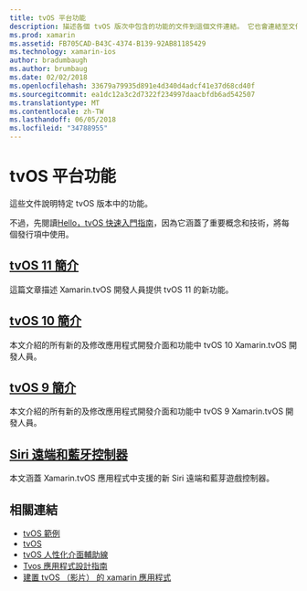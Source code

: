 ```yaml
---
title: tvOS 平台功能
description: 描述各個 tvOS 版次中包含的功能的文件到這個文件連結。 它也會連結至文件描述使用 Siri 遠端和藍芽的控制站。
ms.prod: xamarin
ms.assetid: FB705CAD-B43C-4374-B139-92AB81185429
ms.technology: xamarin-ios
author: bradumbaugh
ms.author: brumbaug
ms.date: 02/02/2018
ms.openlocfilehash: 33679a79935d891e4d340d4adcf41e37d68cd40f
ms.sourcegitcommit: ea1dc12a3c2d7322f234997daacbfdb6ad542507
ms.translationtype: MT
ms.contentlocale: zh-TW
ms.lasthandoff: 06/05/2018
ms.locfileid: "34788955"
---
```

# <a name="tvos-platform-features"></a>tvOS 平台功能

這些文件說明特定 tvOS 版本中的功能。

不過，先閱讀[Hello，tvOS 快速入門指南](~/ios/tvos/get-started/hello-tvos.md)，因為它涵蓋了重要概念和技術，將每個發行項中使用。

## <a name="introduction-to-tvos-11iostvosplatformintroduction-to-tvos11md"></a>[tvOS 11 簡介](~/ios/tvos/platform/introduction-to-tvos11.md)

這篇文章描述 Xamarin.tvOS 開發人員提供 tvOS 11 的新功能。

## <a name="introduction-to-tvos-10iostvosplatformintroduction-to-tvos10indexmd"></a>[tvOS 10 簡介](~/ios/tvos/platform/introduction-to-tvos10/index.md)

本文介紹的所有新的及修改應用程式開發介面和功能中 tvOS 10 Xamarin.tvOS 開發人員。

## <a name="introduction-to-tvos-9iostvosplatformtvos9md"></a>[tvOS 9 簡介](~/ios/tvos/platform/tvos9.md)

本文介紹的所有新的及修改應用程式開發介面和功能中 tvOS 9 Xamarin.tvOS 開發人員。

## <a name="siri-remote-and-bluetooth-controllersiostvosplatformremote-bluetoothmd"></a>[Siri 遠端和藍牙控制器](~/ios/tvos/platform/remote-bluetooth.md)

本文涵蓋 Xamarin.tvOS 應用程式中支援的新 Siri 遠端和藍芽遊戲控制器。

## <a name="related-links"></a>相關連結

- [tvOS 範例](https://developer.xamarin.com/samples/tvos/all/)
- [tvOS](https://developer.apple.com/tvos/)
- [tvOS 人性化介面輔助線](https://developer.apple.com/tvos/human-interface-guidelines/)
- [Tvos 應用程式設計指南](https://developer.apple.com/library/prerelease/tvos/documentation/General/Conceptual/AppleTV_PG/)
- [建置 tvOS （影片） 的 xamarin 應用程式](https://university.xamarin.com/lightninglectures/tvos-with-xamarin)
